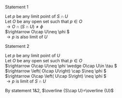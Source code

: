Statement 1

Let $p$ be any limit point of $S\cap U$  
Let $O$ be any open set such that $p \in O$  
$\rightarrow O\cap \left( S\cap U\right) \neq \phi$  
$\rightarrow O\cap U\neq \phi $  
$\rightarrow p$ is also limit of $U$

Statement 2

Let $p$ be any limit point of $U$  
Let $O$ be any open set such that $p \in O$  
$\rightarrow O\cap U\neq \phi \wedge O\cap U\in \tau $  
$\rightarrow \left( O\cap U\right) \cap S\neq \phi $  
$\rightarrow O\cap \left( U\cap S\right) \neq \phi $  
$\rightarrow p$ is limit of $S\cap U$

By statement 1&2, $\overline {S\cap U}=\overline {U}$
